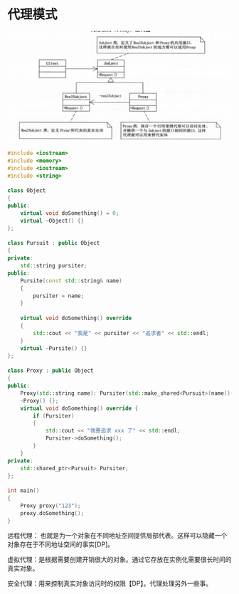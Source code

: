 # 代理模式

![image-20210810172625097](../source/img/image-20210810172625097.png)

```c++
#include <iostream>
#include <memory>
#include <iostream>
#include <string>

class Object 
{
public:
	virtual void doSomething() = 0;
	virtual ~Object() {}
};

class Pursuit : public Object
{
private:
	std::string pursiter;
public:
	Pursite(const std::string& name)
	{
		pursiter = name;
	}

	virtual void doSomething() override
	{
		std::cout << "我是" << pursiter << "追求者" << std::endl;
	}
	virtual ~Pursite() {}
};

class Proxy : public Object
{
public:
	Proxy(std::string name): Pursiter(std::make_shared<Pursuit>(name)){};
	~Proxy() {};
	virtual void doSomething() override {
		if (Pursiter)
		{
			std::cout << "我要追求 xxx 了" << std::endl;
			Pursiter->doSomething();
		}
	}
private:
	std::shared_ptr<Pursuit> Pursiter;
};

int main()
{
	Proxy proxy("123");
	proxy.doSomething();
}
```



远程代理： 也就是为一个对象在不同地址空间提供局部代表。这样可以隐藏一个对象存在于不同地址空间的事实[DP]。

虚拟代理：是根据需要创建开销很大的对象。通过它存放在实例化需要很长时间的真实对象。

安全代理：用来控制真实对象访问时的权限【DP】。代理处理另外一些事。





